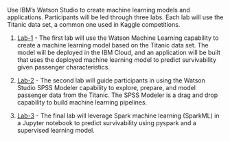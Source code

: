 Use IBM’s Watson Studio to create machine learning models and applications. Participants will be led through three labs. Each lab will use the Titanic data set, a common one used in Kaggle competitions.  

1. [Lab-1](https://github.com/bleonardb3/WM/tree/master/Lab-1) - The first lab will use the Watson Machine Learning capability to create a machine learning model based on the Titanic data set. The model will be deployed in the IBM Cloud, and an application will be built that uses the deployed machine learning model to predict survivability given passenger characteristics. 

1. [Lab-2](https://github.com/bleonardb3/WM/tree/master/Lab-2) - The second lab will guide participants in using the Watson Studio SPSS Modeler capability to explore, prepare, and model passenger data from the Titanic. The SPSS Modeler is a drag and drop capability to build machine learning pipelines.

1. [Lab-3](https://github.com/bleonardb3/WM/tree/master/Lab-3) - The final lab will leverage Spark machine learning (SparkML) in a Jupyter notebook to predict survivability using pyspark and a supervised learning model.  

